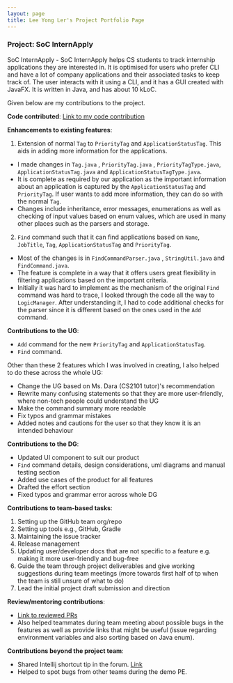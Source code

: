 ```yaml
---
layout: page
title: Lee Yong Ler's Project Portfolio Page
---
```

### Project: SoC InternApply
SoC InternApply - SoC InternApply helps CS students to track internship applications they are interested in. It is optimised for users who prefer CLI and have a lot of company applications and their associated tasks to keep track of. The user interacts with it using a CLI, and it has a GUI created with JavaFX. It is written in Java, and has about 10 kLoC.

Given below are my contributions to the project.

**Code contributed**: 
[Link to my code contribution](https://nus-cs2103-ay2122s2.github.io/tp-dashboard/?search=yongler&breakdown=true)

**Enhancements to existing features**:
1. Extension of normal `Tag` to `PriorityTag` and `ApplicationStatusTag`. This aids in adding more information for the applications.
- I made changes in `Tag.java` , `PriorityTag.java` , `PriorityTagType.java`, `ApplicationStatusTag.java` and `ApplicationStatusTagType.java`.
- It is complete as required by our application as the important information about an application is captured by the `ApplicationStatusTag` and `PriorityTag`. If user wants to add more information, they can do so with the normal `Tag`.
- Changes include inheritance, error messages, enumerations as well as checking of input values based on enum values, which are used in many other places such as the parsers and storage.


2. `Find` command such that it can find applications based on `Name`, `JobTitle`, `Tag`, `ApplicationStatusTag` and `PriorityTag`.
- Most of the changes is in `FindCommandParser.java` , `StringUtil.java` and `FindCommand.java`.
- The feature is complete in a way that it offers users great flexibility in filtering applications based on the important criteria.
- Initially it was hard to implement as the mechanism of the original `Find` command was hard to trace, I looked through the code all the way to `LogicManager`. After understanding it, I had to code additional checks for the parser since it is different based on the ones used in the `Add` command.

<div style="page-break-after: always;"></div>

**Contributions to the UG**:
- `Add` command for the new `PriorityTag` and `ApplicationStatusTag`.
- `Find` command.

Other than these 2 features which I was involved in creating, I also helped to do these across the whole UG:
- Change the UG based on Ms. Dara (CS2101 tutor)'s recommendation
- Rewrite many confusing statements so that they are more user-friendly, where non-tech people could understand the UG
- Make the command summary more readable 
- Fix typos and grammar mistakes
- Added notes and cautions for the user so that they know it is an intended behaviour

**Contributions to the DG**:
- Updated UI component to suit our product
- `Find` command details, design considerations, uml diagrams and manual testing section
- Added use cases of the product for all features 
- Drafted the effort section
- Fixed typos and grammar error across whole DG

**Contributions to team-based tasks**:
1. Setting up the GitHub team org/repo
2. Setting up tools e.g., GitHub, Gradle 
3. Maintaining the issue tracker
4. Release management
5. Updating user/developer docs that are not specific to a feature e.g. making it more user-friendly and bug-free
6. Guide the team through project deliverables and give working suggestions during team meetings (more towards first half of tp when the team is still unsure of what to do)
7. Lead the initial project draft submission and direction 

    
**Review/mentoring contributions**:
- [Link to reviewed PRs](https://github.com/AY2122S2-CS2103T-T11-3/tp/issues?q=reviewed-by%3Ayongler)
- Also helped teammates during team meeting about possible bugs in the features as well as provide links that might be useful (issue regarding environment variables and also sorting based on Java enum).  

**Contributions beyond the project team**:
- Shared Intellij shortcut tip in the forum. [Link](https://github.com/nus-cs2103-AY2122S2/forum/issues?q=author%3Ayongler+)
- Helped to spot bugs from other teams during the demo PE.



